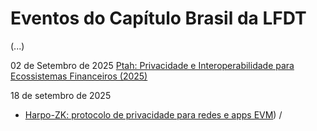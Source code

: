 # Eventos do Capítulo Brasil da LFDT

(...) 

02 de Setembro de 2025 
[Ptah: Privacidade e Interoperabilidade para Ecossistemas Financeiros (2025)](../events/20250902_Meetup_Ptah/README.md)

18 de setembro de 2025
- [Harpo-ZK: protocolo de privacidade para redes e apps EVM](../events/20250918_Meetup_Harpo-zk/README.md)) /